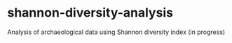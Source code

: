 # shannon-diversity-analysis
Analysis of archaeological data using Shannon diversity index (in progress)
